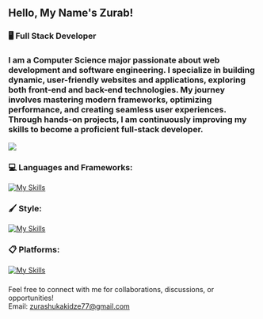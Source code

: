 ## Hello, My Name's Zurab!  

### 🖥️ Full Stack Developer
### I am a Computer Science major passionate about web development and software engineering. I specialize in building dynamic, user-friendly websites and applications, exploring both front-end and back-end technologies. My journey involves mastering modern frameworks, optimizing performance, and creating seamless user experiences. Through hands-on projects, I am continuously improving my skills to become a proficient full-stack developer.  

[![](https://visitcount.itsvg.in/api?id=ZuRaSha16&icon=0&color=0)](https://visitcount.itsvg.in)  

### 💻 Languages and Frameworks:
[![My Skills](https://skillicons.dev/icons?i=js,ts,cpp,python,react,nextjs,nodejs,vite,git&theme=dark)](https://skillicons.dev)  

### 🖌️ Style:
[![My Skills](https://skillicons.dev/icons?i=css,tailwind,figma&theme=dark)](https://skillicons.dev)  

### 📋 Platforms:
[![My Skills](https://skillicons.dev/icons?i=github,linkedin&theme=dark)](https://skillicons.dev) <br>

###
Feel free to connect with me for collaborations, discussions, or opportunities! <br>
Email: zurashukakidze77@gmail.com
